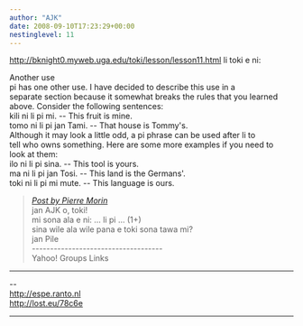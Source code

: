 ```yaml
---
author: "AJK"
date: 2008-09-10T17:23:29+00:00
nestinglevel: 11
---
```

http://bknight0.myweb.uga.edu/toki/lesson/lesson11.html li toki e ni:  
  
Another use  
pi has one other use. I have decided to describe this use in a  
separate section because it somewhat breaks the rules that you learned  
above. Consider the following sentences:  
kili ni li pi mi. -- This fruit is mine.  
tomo ni li pi jan Tami. -- That house is Tommy's.  
Although it may look a little odd, a pi phrase can be used after li to  
tell who owns something. Here are some more examples if you need to  
look at them:  
ilo ni li pi sina. -- This tool is yours.  
ma ni li pi jan Tosi. -- This land is the Germans'.  
toki ni li pi mi mute. -- This language is ours.  

> [_Post by Pierre Morin_](/mVoaGCcX/tenpo-seli#post18)  
> jan AJK o, toki!  
> mi sona ala e ni: ... li pi ... (1+)  
> sina wile ala wile pana e toki sona tawa mi?  
> jan Pile  
> \------------------------------------  
> Yahoo! Groups Links  
> 

***

\--  
http://espe.ranto.nl  
http://lost.eu/78c6e  


***